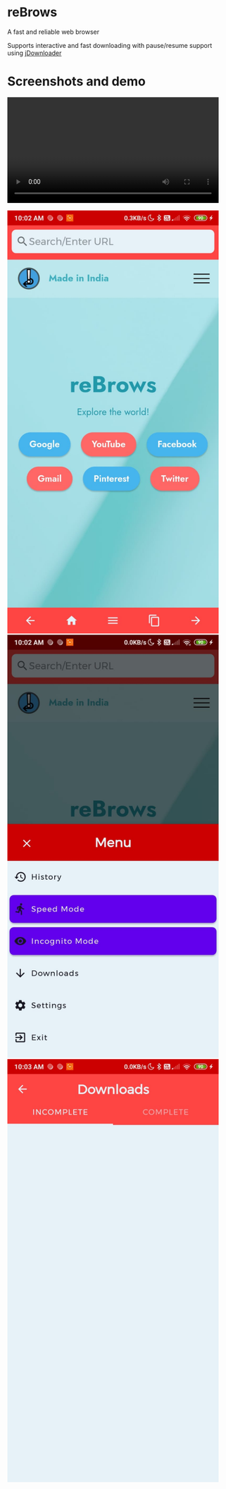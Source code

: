 # reBrows
A fast and reliable web browser

Supports interactive and fast downloading with pause/resume support using <a href='https://github.com/ripanjatt/jDownloader'>jDownloader</a>

# Screenshots and demo

<video width='480' src='https://user-images.githubusercontent.com/72879577/132082984-ba29ecc2-c3ed-4248-8768-b3e54176c623.mp4' autoplay></video>

<img src='assets/r03.jpeg' width='480'/>

<img src='assets/r02.jpeg' width='480'/>

<img src='assets/r01.jpeg' width='480'/>
